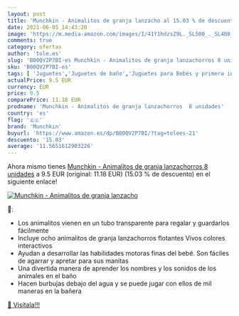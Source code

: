 ```yaml
---
layout: post
title: 'Munchkin - Animalitos de granja lanzacho al 15.03 % de descuento'
date: 2021-06-05 14:43:20
image: 'https://m.media-amazon.com/images/I/41Y1hdzsZ9L._SL500_._SL400_.jpg'
comments: true
category: ofertas
author: 'tole.es'
slug: 'B00QV2P7BI-es Munchkin - Animalitos de granja lanzachorros 8 unidades'
sku: 'B00QV2P7BI-es'
tags: [ 'Juguetes','Juguetes de baño','Juguetes para Bebés y primera infancia','Juguetes y juegos','munchkin', ]
actualPrice: 9.5 EUR
currency: EUR
price: 9.5
comparePrice: 11.18 EUR
prodname: 'Munchkin - Animalitos de granja lanzachorros  8 unidades'
country: 'es'
flag: '🇪🇸'
brand: 'Munchkin'
buyurl: 'https://www.amazon.es/dp/B00QV2P7BI/?tag=tolees-21'
descuento: '15.03'
average: '11.5651612903226'
---
```


Ahora mismo tienes [Munchkin - Animalitos de granja lanzachorros  8 unidades](https://www.amazon.es/dp/B00QV2P7BI/?tag=tolees-21) a 9.5 EUR (original: 11.18 EUR) (15.03 %  de descuento) en el siguiente enlace!

[![Munchkin - Animalitos de granja lanzacho](https://m.media-amazon.com/images/I/41Y1hdzsZ9L._SL500_._SL400_.jpg)](https://www.amazon.es/dp/B00QV2P7BI/?tag=tolees-21)

🔎:

- Los animalitos vienen en un tubo transparente para regalar y guardarlos fácilmente
- Incluye ocho animalitos de granja lanzachorros flotantes Vivos colores interactivos
- Ayudan a desarrollar las habilidades motoras finas del bebé. Son fáciles de agarrar y apretar para sus manitas
- Una divertida manera de aprender los nombres y los sonidos de los animales en el baño
- Hacen burbujas debajo del agua y se puede jugar con ellos de mil maneras en la bañera

[🛒 Visítala!!!](https://www.amazon.es/dp/B00QV2P7BI/?tag=tolees-21)
